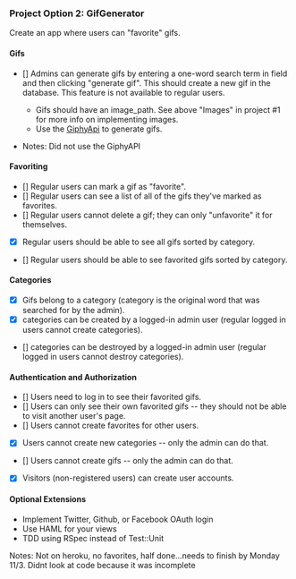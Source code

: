 ### Project Option 2: GifGenerator

Create an app where users can "favorite" gifs.

#### Gifs

* [] Admins can generate gifs by entering a one-word search term in field and then clicking "generate gif". This should create a new gif in the database. This feature is not available to regular users.
  * Gifs should have an image_path. See above "Images" in project #1 for more info on implementing images.
  * Use the [GiphyApi](https://github.com/giphy/GiphyAPI) to generate gifs.

* Notes: Did not use the GiphyAPI

#### Favoriting

* [] Regular users can mark a gif as "favorite".
* [] Regular users can see a list of all of the gifs they've marked as favorites.
* [] Regular users cannot delete a gif; they can only "unfavorite" it for themselves.
* [X] Regular users should be able to see all gifs sorted by category.
* [] Regular users should be able to see favorited gifs sorted by category.

#### Categories

* [X] Gifs belong to a category (category is the original word that was searched for by the admin).
* [X] categories can be created by a logged-in admin user (regular logged in users cannot create categories).
* [] categories can be destroyed by a logged-in admin user (regular logged in users cannot destroy categories).

#### Authentication and Authorization

* [] Users need to log in to see their favorited gifs.
* [] Users can only see their own favorited gifs -- they should not be able to visit another user's page.
* [] Users cannot create favorites for other users.
* [X] Users cannot create new categories -- only the admin can do that.
* [] Users cannot create gifs -- only the admin can do that.
* [X] Visitors (non-registered users) can create user accounts.

#### Optional Extensions

* Implement Twitter, Github, or Facebook OAuth login
* Use HAML for your views
* TDD using RSpec instead of Test::Unit

Notes: Not on heroku, no favorites, half done...needs to finish by Monday 11/3. Didnt look at code because it was incomplete
